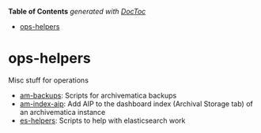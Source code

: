 <!-- START doctoc generated TOC please keep comment here to allow auto update -->
<!-- DON'T EDIT THIS SECTION, INSTEAD RE-RUN doctoc TO UPDATE -->
**Table of Contents**  *generated with [DocToc](https://github.com/thlorenz/doctoc)*

- [ops-helpers](#ops-helpers)

<!-- END doctoc generated TOC please keep comment here to allow auto update -->

# ops-helpers

Misc stuff for operations

* [am-backups](am-backups/README.md): Scripts for archivematica backups
* [am-index-aip](am-index-aip/README.md): Add AIP to the dashboard index (Archival Storage tab) of an 
archivematica instance
* [es-helpers](es-helpers/README.md): Scripts to help with elasticsearch work

